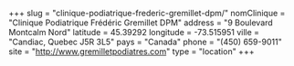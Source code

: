 +++
slug = "clinique-podiatrique-frederic-gremillet-dpm/"
nomClinique = "Clinique Podiatrique Frédéric Gremillet DPM"
address = "9 Boulevard Montcalm Nord"
latitude = 45.39292
longitude = -73.515951
ville = "Candiac, Quebec J5R 3L5"
pays = "Canada"
phone = "(450) 659-9011"
site = "http://www.gremilletpodiatres.com"
type = "location"
+++